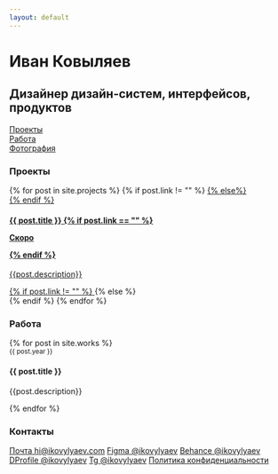 ```yaml
---
layout: default
---
```

<div class='container-fluid'>
    <div class='row'>
        <div class='col-md-8 col-12'>
            <h1 class='main-color'>Иван Ковыляев</h1>
            <h2 class='h1'>Дизайнер дизайн-систем, интерфейсов, продуктов</h2>
        </div>
        <div class='col-md-4 col-12'>
            <a href='{{site.url}}/projects'>Проекты</a><br>
            <a href='{{site.url}}/work'>Работа</a><br>
            <a href='{{site.url}}/photo'>Фотография</a>
        </div>
    </div>
    <div class='row'>   
        <div class='col-md-4 col-12'>
        <h3>Проекты</h3>
        {% for post in site.projects %}
            {% if post.link != "" %}
                <a href="{{ post.link }}" target="blank">
            {% else%}
                <div>
            {% endif %}
                <h4>{{ post.title }} 
                {% if post.link == "" %}
                    <p class='badge'>Скоро</p>
                {% endif %}
                </h4>
                <p>{{post.description}}</p>
            {% if post.link != "" %}
                </a>
            {% else %}
                </div>
            {% endif %}
        {% endfor %}
        </div>   
        <div class='col-md-4 col-12'>
        <h3>Работа</h3>
        {% for post in site.works %}
            <div>
                <small>{{ post.year }}</small>
                <h4>{{ post.title }}</h4>
                <p>{{post.description}}</p>
            </div>
        {% endfor %}
        </div>
        <div class='col-md-4 col-12'>
        <h3>Контакты</h3>
        <a class='mt-3' href='mailto:hi@ikovylyaev.com' target="_blank">Почта hi@ikovylyaev.com</a>
        <a href='https://figma.com/@ikovylyaev' target="_blank">Figma @ikovylyaev</a>
        <a href='https://behance.net/ikovylyaev' target="_blank">Behance @ikovylyaev</a>
        <a href='https://dprofile.ru/ikovylyaev' target="_blank">DProfile @ikovylyaev</a>
        <a href='https://t.me/ikovylyaev' target="_blank">Tg @ikovylyaev</a>
        <a class='mt-5 link-small' href='{{site.url}}/policy' target="">Политика конфиденциальности</a>
        </div>
    </div>
</div>
